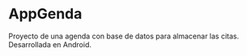 # AppGenda
Proyecto de una agenda con base de datos para almacenar las citas. Desarrollada en Android.
